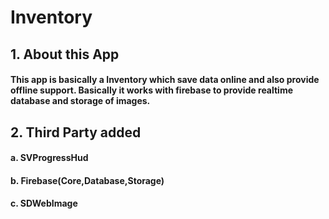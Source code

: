 # Inventory
## 1. About this App
#### This app is basically a Inventory which save data online and also provide offline support. Basically it works with firebase to provide realtime database and storage of images.

## 2. Third Party added
#### a. SVProgressHud
#### b. Firebase(Core,Database,Storage)
#### c. SDWebImage
